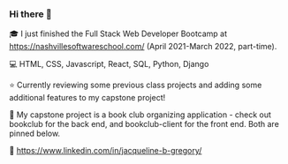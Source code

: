 ### Hi there 👋

:mortar_board: I just finished the Full Stack Web Developer Bootcamp at https://nashvillesoftwareschool.com/ (April 2021-March 2022, part-time). 

:computer: HTML, CSS, Javascript, React, SQL, Python, Django

:star: Currently reviewing some previous class projects and adding some additional features to my capstone project!

:blue_book: My capstone project is a book club organizing application - check out bookclub for the back end, and bookclub-client for the front end. Both are pinned below.

:paperclip: https://www.linkedin.com/in/jacqueline-b-gregory/
